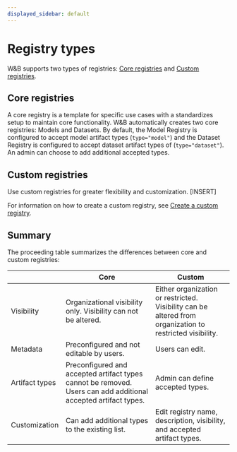 ```yaml
---
displayed_sidebar: default
---
```


# Registry types

W&B supports two types of registries: [Core registries](#core-registries) and [Custom registries](#custom-registries). 

## Core registries
A core registry is a template for specific use cases with a standardizes setup to maintain core functionality. W&B automatically creates two core registries: Models and Datasets. By default, the Model Registry is configured to accept model artifact types (`type="model"`) and the Dataset Registry is configured to accept dataset artifact types of (`type="dataset"`). An admin can choose to add additional accepted types. 


## Custom registries
Use custom registries for greater flexibility and customization. [INSERT]

For information on how to create a custom registry, see [Create a custom registry](./create_collection.md).


## Summary
The proceeding table summarizes the differences between core and custom registries:

|                | Core  | Custom|
| -------------- | ----- | ----- |
| Visibility     | Organizational visibility only. Visibility can not be altered. | Either organization or restricted. Visibility can be altered from organization to restricted visibility.|
| Metadata       | Preconfigured and not editable by users. | Users can edit.  |
| Artifact types | Preconfigured and accepted artifact types cannot be removed. Users can add additional accepted artifact types. | Admin can define accepted types. |
| Customization    | Can add additional types to the existing list.|  Edit registry name, description, visibility, and accepted artifact types.|

<!-- ## Core registries
Core registries are integrated into the registries platform automatically. There are two types of core registries: models and datasets.

### Registry visibility 


### Registry metadata
Core registry details such as name and descriptions are not editable by users. Only an organization administrator can edit the description or name. In addition.


### Registry artifact types
Accepted artifacts types within these registries cannot be removed. However, you can add additional artifact types.

## Custom registries

### Registry visibility 

### Registry metadata

### Registry artifact types -->



